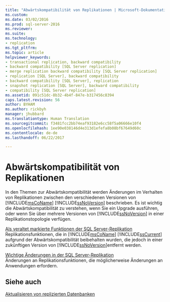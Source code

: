```yaml
---
title: "Abwärtskompatibilität von Replikationen | Microsoft-Dokumentation"
ms.custom: 
ms.date: 03/02/2016
ms.prod: sql-server-2016
ms.reviewer: 
ms.suite: 
ms.technology:
- replication
ms.tgt_pltfrm: 
ms.topic: article
helpviewer_keywords:
- transactional replication, backward compatibility
- backward compatibility [SQL Server replication]
- merge replication backward compatibility [SQL Server replication]
- replication [SQL Server], backward compatibility
- backward compatibility [SQL Server], replication
- snapshot replication [SQL Server], backward compatibility
- compatibility [SQL Server replication]
ms.assetid: 091c51dc-8b32-4b4f-847e-b317456c8394
caps.latest.revision: 56
author: BYHAM
ms.author: rickbyh
manager: jhubbard
ms.translationtype: Human Translation
ms.sourcegitcommit: f3481fcc2bb74eaf93182e6cc58f5a06666e10f4
ms.openlocfilehash: 1ee90e038146d4e313d1efefa8b08bf67649d60c
ms.contentlocale: de-de
ms.lasthandoff: 06/22/2017

---
```

# <a name="replication-backward-compatibility"></a>Abwärtskompatibilität von Replikationen
  In den Themen zur Abwärtskompatibilität werden Änderungen im Verhalten von Replikationen zwischen den verschiedenen Versionen von [!INCLUDE[msCoName](../../includes/msconame-md.md)] [!INCLUDE[ssNoVersion](../../includes/ssnoversion-md.md)] beschrieben. Es ist wichtig die Abwärtskompatibilität zu verstehen, wenn Sie ein Upgrade ausführen, oder wenn Sie über mehrere Versionen von [!INCLUDE[ssNoVersion](../../includes/ssnoversion-md.md)] in einer Replikationstopologie verfügen.  
  
 [Als veraltet markierte Funktionen der SQL Server-Replikation](../../relational-databases/replication/deprecated-features-in-sql-server-replication.md)  
 Replikationsfunktionen, die in [!INCLUDE[msCoName](../../includes/msconame-md.md)] [!INCLUDE[ssCurrent](../../includes/sscurrent-md.md)] aufgrund der Abwärtskompatibilität beibehalten wurden, die jedoch in einer zukünftigen Version von [!INCLUDE[ssNoVersion](../../includes/ssnoversion-md.md)]entfernt werden.  
  
 [Wichtige Änderungen in der SQL Server-Replikation](../../relational-databases/replication/breaking-changes-in-sql-server-replication.md)  
 Änderungen an Replikationsfunktionen, die möglicherweise Änderungen an Anwendungen erfordern.  
  
## <a name="see-also"></a>Siehe auch  
 [Aktualisieren von replizierten Datenbanken](../../database-engine/install-windows/upgrade-replicated-databases.md)  
  
  

